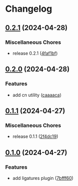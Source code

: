 # Changelog

## [0.2.1](https://github.com/jozan/tailwind/compare/v0.2.0...v0.2.1) (2024-04-28)


### Miscellaneous Chores

* release 0.2.1 ([4faf1bf](https://github.com/jozan/tailwind/commit/4faf1bf0585fc709844eed2843de192677fc137e))

## [0.2.0](https://github.com/jozan/tailwind/compare/v0.1.1...v0.2.0) (2024-04-28)


### Features

* add cn utility ([caaaaca](https://github.com/jozan/tailwind/commit/caaaaca1673d588684b7f1c1430e112d03a2ab1e))

## [0.1.1](https://github.com/jozan/tailwind/compare/v0.1.0...v0.1.1) (2024-04-27)


### Miscellaneous Chores

* release 0.1.1 ([2f4dc19](https://github.com/jozan/tailwind/commit/2f4dc197c244a672707a712ca22657836fbca9fc))

## [0.1.0](https://github.com/jozan/tailwind/compare/v0.0.1...v0.1.0) (2024-04-27)


### Features

* add ligatures plugin ([7bfff60](https://github.com/jozan/tailwind/commit/7bfff6019c5fc1a63c11953c958622f9f56a2228))
